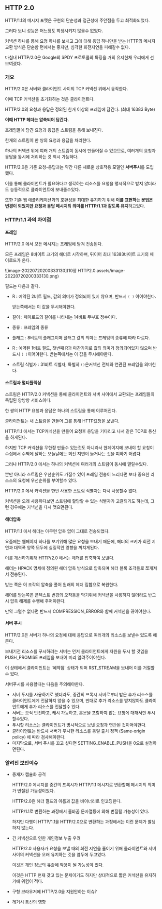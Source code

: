 ## HTTP 2.0

HTTP/1.1의 메시지 포멧은 구현의 단순성과 접근성에 주안점을 두고 최적화되었다.

그러다 보니 성능은 어느정도 희생시키지 않을수 없었다.

커넥션 하나를 통해 요청 하나를 보내고 그에 대해 응답 하나만을 받는 HTTP의 메시지 교환 방식은 단순함 면에서는 좋지만, 심각한 회전지연을 피해갈수 없다.

마침내 HTTP/2.0은 Google의 SPDY 프로토콜의 특징을 거의 유지한채 우리에게 선보여졌다.



### 개요

HTTP/2.0은 서버와 클라이언트 사이의 TCP 커넥션 위에서 동작한다.

이때 TCP 커넥션을 초기화하는 것은 클라이언트다.

HTTP/2.0의 요청과 응답은 정의된 한개 이상의 프레임에 담긴다. (최대 16383 Byte)

**이때 HTTP 헤더는 압축되어 담긴다.**

프레임들에 담긴 요청과 응답은 스트림을 통해 보내진다.

한개의 스트림이 한 쌍의 요청과 응답을 처리한다.

하나의 커넥션 위에 여러 개의 스트림이 동시에 만들어질 수 있으므로, 여러개의 요청과 응답을 동시에 처리하는 것 역시 가능하다.

HTTP/2.0은 기존 요청-응답과는 약간 다른 새로운 상호작용 모델인 **서버푸시**를 도입했다.

이를 통해 클라이언트가 필요하다고 생각하는 리소스를 요청을 명시적으로 받지 않더라도 능동적으로 클라이언트에 보내줄수있다.



또한 기존 웹 애플리케이션과의 호환성을 최대한 유지하기 위해 **이를 표현하는 문법은 변경이 되었지만 요청과 응답 메시지의 의미를 HTTP/1.1과 같도록 유지**하고있다.



### HTTP/1.1 과의 차이점

#### 프레임

HTTP/2.0 에서 모든 메시지는 프레임에 담겨 전송된다.

모든 프레임은 8바이트 크기의 헤더로 시작하며, 뒤이어 최대 16383바이트 크기의 페이로드가 온다.

![image-20220720200333130](10장 HTTP2.0.assets/image-20220720200333130.png) 

필드는 다음과 같다.

- R : 예약된 2비트 필드, 값의 의미가 정의되어 있지 않으며, 반드시 `( )` 이어야한다.

  받는쪽에서는 이 값을 무시해야한다.

- 길이 : 페이로드의 길이를 나타내는 14비트 무부호 정수이다.
- 종류 : 프레임의 종류
- 플래그 : 8비트의 플래그이며 플래그 값의 의미는 프레임의 종류에 따라 다르다.
- R : 예약된 1비트 필드, 첫번째 R과 마찬가지로 값의 의미가 정의되어있지 않으며 반드시 `( )`이어야한다.
  받는쪽에서는 이 값을 무시해야한다.
- 스트림 식별자  : 31비트 식별자, 특별히 `()`은커넥션 전체와 연관된 프레임을 의미한다.



#### 스트림과 멀티플렉싱

스트림은 HTTP/2.0 커넥션을 통해 클라이언트와 서버 사이에서 교환되는 프레임들의 독립된 양방향 서비스이다.

한 쌍의 HTTP 요청과 응답은 하나의 스트림을 통해 이루어진다.

클라이언트는 새 스트림을 만들어 그를 통해 HTTP요청을 보낸다.

HTTP/1.1 에서는 TCP커넥션을 만들어 요청후 응답을 기다리고 나서 같은 TCP로 통신을 하게된다.

하지만 TCP 커넥션을 무한정 만들수 있는것도 아니라서 한페이지에 보내야 할 요청이 수십에서 수백에 달하는 오늘날에는 회전 지연이 늘거나는 것을 피하기 어렵다.

그러나 HTTP/2.0 에서는 하나의 커넥션에 여러개의 스트림이 동시에 열릴수있다.

뿐만 아니라 스트림은 우선순위도 가질수 있어 프레임 전송이 느리다면 보다 중요한 리소스의 요청에 우선순위를 부여할수 있다.

HTTP/2.0 에서 커넥션을 한번 사용한 스트림 식별자는 다시 사용할수 없다.

커넥션을 오래 사용하다보면 스트림에 할당할 수 있는 식별자가 고갈되기도 하는데, 그런 경우에는 커넥션을 다시 맺으면된다.



#### 헤더압축

HTTP/1.1 에서 헤더는 아무런 압축 없이 그대로 전송되었다.

요즘에는 웹페이지 하나를 보기위해 많은 요청을 보내기 때문에, 헤더의 크키가 회전 지연과 대역폭 양쪽 모두에 실질적인 영향을 끼치게된다.

이를 개선하기위해 HTTP/2.0 에서는 헤더를 압축하여 보낸다.

헤더는 HPACK 명세에 정의된 헤더 압축 방식으로 압축되며 헤더 블록 조각들로 쪼개져서 전송된다.

받는 쪽은 이 조각의 압축을 풀어 원래의 헤더 집합으로 복원한다.

헤더를 받는쪽은 콘텍스트 변경의 오작동을 막기위해 커넥션을 사용하지 않더라도 반그시 압축 해제를 수행해 주어야한다.

만약 그럴수 없다면 반드시 COMPRESSION_ERROR와 함께 커넥션을 끊어야한다.



#### 서버 푸시

HTTP/2.0은 서버가 하나의 요청에 대해 응답으로 여러개의 리소스를 보낼수 있도록 해준다.

보내기전 리소스를 푸시하려는 서버는 먼저 클라이언트에게 자원을 푸시 할 것임을 PUSH_PROMISE 프레임을 보내어 미리 알려주어야한다.

이 상태에서 클라이언트는 '예약됨' 상태가 되며 RST_STREAM을 보내어 이를 거절할 수 있다.

서버푸시를 사용할때는 다음을 주의해야한다.

- 서버 푸시를 사용하기로 했더라도, 중간의 프록시 서버로부터 받은 추가 리소스를 클라이언트에게 전달하지 않을 수 있으며, 
  반대로 추가 리소스를 받지않아도 클라이언트에게 추가 리소스를 전달할수 있다.
- 서버는 오직 안전하고, 캐시 가능하고, 본문을 포함하지 않는 요청에 대해서만 푸시할수있다.
- 푸시할 리소스는 클라이언트가 명시적으로 보낸 요청과 연관된 것이어야한다.
- 클라이언트는 반드시 서버가 푸시한 리소스를 동일 출처 정책 (Same-origin policy)  에 따라 검사해야한다.
- 마지막으로, 서버 푸시를 끄고 싶다면 SETTING_ENABLE_PUSH을 0으로 설정하면된다.





### 알려진 보안이슈

- 중재자 캡슐화 공격

  HTTP/2.0 메시지를 중간의 프록시가 HTTP/1.1 메시지로 변환할때 메시지의 의미가 변질된 가능성이있다.

  HTTP/2.0은 헤더 필드의 이름과 값을 바이너리로 인코딩한다.

  HTTP/1.1로 변환하는 과정에서 줄바꿈 문자열등에 의해 변질될 가능성이 있다.

  하지만 다행이 HTTP/1.1을 HTTP/2.0으로 변환하는 과정에서는 이런 문제가 발생하지 않는다.

- 긴 커넥션으로 인한 개인정보 누출 우려

  HTTP/2.0 사용자가 요청을 보낼 때의 회전 지연을 줄이기 위해 클라이언트와 서버 사이의 커넥션을 오래 유지하는 것을 염두에 두고있다.

  이것은 개인 정보의 유출에 악용이 될 가능성이 있다.

  이것은 HTTP 현재 갖고 있는 문제이기도 하지만 상대적으로 짧은 커넥션을 유지하기에 위험이 적다.

- 구형 브라우저에 HTTP/2.0을 지원안하는 이슈?

- 레거시 통신의 영향



